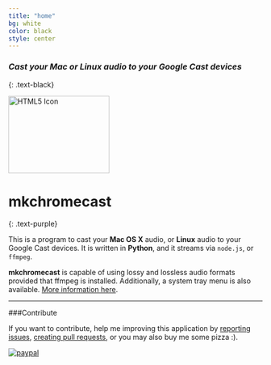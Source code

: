 ```yaml
---
title: "home"
bg: white
color: black
style: center
---
```


### *Cast your Mac or Linux audio to your Google Cast devices*
{: .text-black}

<img src="https://raw.githubusercontent.com/muammar/mkchromecast/master/images/google.png" alt="HTML5 Icon" style="width:200px;height:153px;">

# mkchromecast
{: .text-purple}

This is a program to cast your **Mac OS X** audio, or **Linux** audio to your
Google Cast devices.  It is written in **Python**, and it streams via
`node.js`, or `ffmpeg`.

**mkchromecast** is capable of using lossy and lossless audio formats provided
that ffmpeg is installed. Additionally, a system tray menu is also available.
[More information here](https://github.com/muammar/mkchromecast/).

---------------------------------------

###Contribute

If you want to contribute, help me improving this application by [reporting
issues](https://github.com/muammar/mkchromecast/issues), [creating pull
requests](https://github.com/muammar/mkchromecast/pulls), or you may also buy
me some pizza :).

[![paypal](https://www.paypalobjects.com/en_US/i/btn/btn_donateCC_LG.gif)](https://www.paypal.com/cgi-bin/webscr?cmd=_s-xclick&hosted_button_id=JQGD4UXPBS96U)
